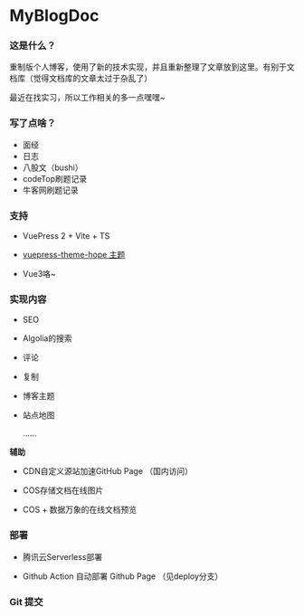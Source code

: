 # MyBlogDoc

### 这是什么？

重制版个人博客，使用了新的技术实现，并且重新整理了文章放到这里。有别于文档库（觉得文档库的文章太过于杂乱了）

最近在找实习，所以工作相关的多一点嘿嘿~

### 写了点啥？

- 面经
- 日志
- 八股文（bushi）
- codeTop刷题记录
- 牛客网刷题记录

### 支持

- VuePress 2 + Vite  + TS
- [vuepress-theme-hope 主题](https://vuepress-theme-hope.github.io/v2/zh/)

- Vue3咯~

### 实现内容

- SEO

- Algolia的搜索

- 评论

- 复制

- 博客主题

- 站点地图

  ......

**辅助**

- CDN自定义源站加速GitHub Page （国内访问）

- COS存储文档在线图片

- COS + 数据万象的在线文档预览

### 部署

- 腾讯云Serverless部署

- Github Action 自动部署 Github Page （见deploy分支）

### Git 提交
